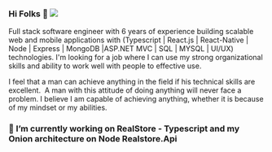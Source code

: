 ### Hi Folks 👋 ![](https://komarev.com/ghpvc/?username=LiaqatSaeed&color=#e91e63)

Full stack software engineer with 6 years of experience building scalable web and mobile applications with (Typescript | React.js | React-Native | Node | Express | MongoDB |ASP.NET MVC | SQL | MYSQL | UI/UX) technologies. I'm looking for a job where I can use my strong organizational skills and ability to work well with people to effective use.

I feel that a man can achieve anything in the field if his technical skills are excellent.  A man with this attitude of doing anything will never face a problem. I believe I am capable of achieving anything, whether it is because of my mindset or my abilities.

### 🔭 I’m currently working on RealStore - Typescript and my Onion architecture on Node Realstore.Api

<!--
**LiaqatSaeed/LiaqatSaeed** is a ✨ _special_ ✨ repository because its `README.md` (this file) appears on your GitHub profile.

Here are some ideas to get you started:

- 🔭 I’m currently working on ...
- 🌱 I’m currently learning ...
- 👯 I’m looking to collaborate on ...
- 🤔 I’m looking for help with ...
- 💬 Ask me about ...
- 📫 How to reach me: ...
- 😄 Pronouns: ...
- ⚡ Fun fact: ...
-->
